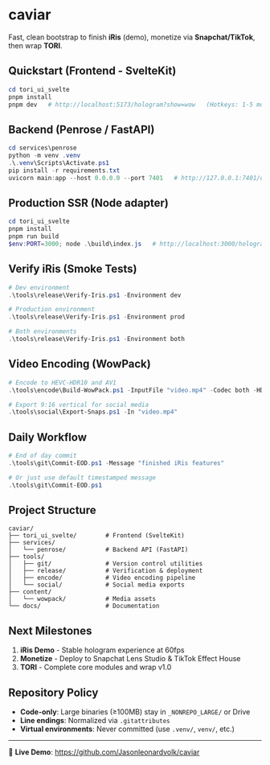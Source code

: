 # caviar

Fast, clean bootstrap to finish **iRis** (demo), monetize via **Snapchat/TikTok**, then wrap **TORI**.

## Quickstart (Frontend - SvelteKit)
```powershell
cd tori_ui_svelte
pnpm install
pnpm dev   # http://localhost:5173/hologram?show=wow   (Hotkeys: 1-5 modes, 0 cycle, B boost, G ghost-fade)
```

## Backend (Penrose / FastAPI)
```powershell
cd services\penrose
python -m venv .venv
.\.venv\Scripts\Activate.ps1
pip install -r requirements.txt
uvicorn main:app --host 0.0.0.0 --port 7401   # http://127.0.0.1:7401/docs
```

## Production SSR (Node adapter)
```powershell
cd tori_ui_svelte
pnpm install
pnpm run build
$env:PORT=3000; node .\build\index.js   # http://localhost:3000/hologram?show=wow
```

## Verify iRis (Smoke Tests)
```powershell
# Dev environment
.\tools\release\Verify-Iris.ps1 -Environment dev

# Production environment
.\tools\release\Verify-Iris.ps1 -Environment prod

# Both environments
.\tools\release\Verify-Iris.ps1 -Environment both
```

## Video Encoding (WowPack)
```powershell
# Encode to HEVC-HDR10 and AV1
.\tools\encode\Build-WowPack.ps1 -InputFile "video.mp4" -Codec both -HDR10

# Export 9:16 vertical for social media
.\tools\social\Export-Snaps.ps1 -In "video.mp4"
```

## Daily Workflow
```powershell
# End of day commit
.\tools\git\Commit-EOD.ps1 -Message "finished iRis features"

# Or just use default timestamped message
.\tools\git\Commit-EOD.ps1
```

## Project Structure
```
caviar/
├── tori_ui_svelte/        # Frontend (SvelteKit)
├── services/
│   └── penrose/           # Backend API (FastAPI)
├── tools/
│   ├── git/               # Version control utilities
│   ├── release/           # Verification & deployment
│   ├── encode/            # Video encoding pipeline
│   └── social/            # Social media exports
├── content/
│   └── wowpack/           # Media assets
└── docs/                  # Documentation
```

## Next Milestones
1. **iRis Demo** - Stable hologram experience at 60fps
2. **Monetize** - Deploy to Snapchat Lens Studio & TikTok Effect House
3. **TORI** - Complete core modules and wrap v1.0

## Repository Policy
- **Code-only**: Large binaries (≥100MB) stay in `_NONREPO_LARGE/` or Drive
- **Line endings**: Normalized via `.gitattributes`
- **Virtual environments**: Never committed (use `.venv/`, `venv/`, etc.)

---
🚀 **Live Demo**: https://github.com/Jasonleonardvolk/caviar